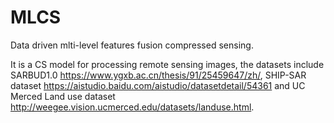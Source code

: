 # MLCS
Data driven mlti-level features fusion compressed sensing.

It is a CS model for processing remote sensing images, the datasets include SARBUD1.0 https://www.ygxb.ac.cn/thesis/91/25459647/zh/, SHIP-SAR dataset https://aistudio.baidu.com/aistudio/datasetdetail/54361 and UC Merced Land use dataset http://weegee.vision.ucmerced.edu/datasets/landuse.html. 
